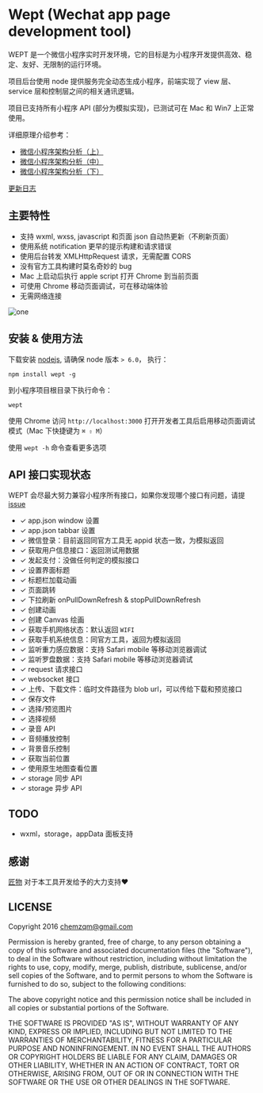 # Wept (Wechat app page development tool)

WEPT 是一个微信小程序实时开发环境，它的目标是为小程序开发提供高效、稳定、友好、无限制的运行环境。

项目后台使用 node 提供服务完全动态生成小程序，前端实现了 view 层、service
层和控制层之间的相关通讯逻辑。

项目已支持所有小程序 API (部分为模拟实现)，已测试可在 Mac 和 Win7 上正常使用。

详细原理介绍参考：

* [微信小程序架构分析（上）](https://zhuanlan.zhihu.com/p/22754296)
* [微信小程序架构分析（中）](https://zhuanlan.zhihu.com/p/22765476)
* [微信小程序架构分析（下）](https://zhuanlan.zhihu.com/p/22932309)

[更新日志](https://github.com/chemzqm/wept/blob/master/history.md)

## 主要特性

* 支持 wxml, wxss, javascript 和页面 json 自动热更新（不刷新页面）
* 使用系统 notification 更早的提示构建和请求错误
* 使用后台转发 XMLHttpRequest 请求，无需配置 CORS
* 没有官方工具构建时莫名奇妙的 bug
* Mac 上启动后执行 apple script 打开 Chrome 到当前页面
* 可使用 Chrome 移动页面调试，可在移动端体验
* 无需网络连接

![one](https://cloud.githubusercontent.com/assets/251450/19413094/f46273d6-9356-11e6-9216-06ef2e2e3888.gif)

## 安装 & 使用方法

下载安装 [nodejs](https://nodejs.org), 请确保 node 版本 `> 6.0`， 执行：

    npm install wept -g

到小程序项目根目录下执行命令：

    wept

使用 Chrome 访问 `http://localhost:3000` 打开开发者工具后启用移动页面调试模式（Mac 下快捷键为 `⌘ ⇧ M`）

使用 `wept -h` 命令查看更多选项

## API 接口实现状态

WEPT 会尽最大努力兼容小程序所有接口，如果你发现哪个接口有问题，请提 [issue](https://github.com/chemzqm/wept/issues)

* ✓ app.json window 设置
* ✓ app.json tabbar 设置
* ✓ 微信登录：目前返回同官方工具无 appid 状态一致，为模拟返回
* ✓ 获取用户信息接口：返回测试用数据
* ✓ 发起支付：没做任何判定的模拟接口
* ✓ 设置界面标题
* ✓ 标题栏加载动画
* ✓ 页面跳转
* ✓ 下拉刷新 onPullDownRefresh & stopPullDownRefresh
* ✓ 创建动画
* ✓ 创建 Canvas 绘画
* ✓ 获取手机网络状态：默认返回 `WIFI`
* ✓ 获取手机系统信息：同官方工具，返回为模拟返回
* ✓ 监听重力感应数据：支持 Safari mobile 等移动浏览器调试
* ✓ 监听罗盘数据：支持 Safari mobile 等移动浏览器调试
* ✓ request 请求接口
* ✓ websocket 接口
* ✓ 上传、下载文件：临时文件路径为 blob url，可以传给下载和预览接口
* ✓ 保存文件
* ✓ 选择/预览图片
* ✓ 选择视频
* ✓ 录音 API
* ✓ 音频播放控制
* ✓ 背景音乐控制
* ✓ 获取当前位置
* ✓ 使用原生地图查看位置
* ✓ storage 同步 API
* ✓ storage 异步 API

## TODO

* wxml，storage，appData 面板支持

## 感谢

[匠物](https://www.jiangwoo.com/) 对于本工具开发给予的大力支持❤️

## LICENSE

Copyright 2016 chemzqm@gmail.com

Permission is hereby granted, free of charge, to any person obtaining
a copy of this software and associated documentation files (the "Software"),
to deal in the Software without restriction, including without limitation
the rights to use, copy, modify, merge, publish, distribute, sublicense,
and/or sell copies of the Software, and to permit persons to whom the
Software is furnished to do so, subject to the following conditions:

The above copyright notice and this permission notice shall be included
in all copies or substantial portions of the Software.

THE SOFTWARE IS PROVIDED "AS IS", WITHOUT WARRANTY OF ANY KIND,
EXPRESS OR IMPLIED, INCLUDING BUT NOT LIMITED TO THE WARRANTIES
OF MERCHANTABILITY, FITNESS FOR A PARTICULAR PURPOSE AND NONINFRINGEMENT.
IN NO EVENT SHALL THE AUTHORS OR COPYRIGHT HOLDERS BE LIABLE FOR ANY CLAIM,
DAMAGES OR OTHER LIABILITY, WHETHER IN AN ACTION OF CONTRACT,
TORT OR OTHERWISE, ARISING FROM, OUT OF OR IN CONNECTION WITH THE SOFTWARE
OR THE USE OR OTHER DEALINGS IN THE SOFTWARE.
